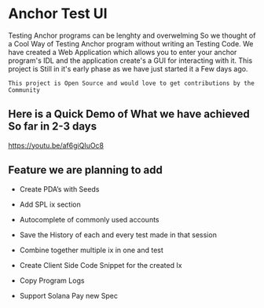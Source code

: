 # Anchor Test UI

Testing Anchor programs can be lenghty and overwelming So we thought of a Cool Way of Testing Anchor program without writing an Testing Code. We have created a Web Application which allows you to enter your anchor program's IDL and the application create's a GUI for interacting with it. This project is Still in it's early phase as we have just started it a Few days ago.

`
This project is Open Source and would love to get contributions by the Community
`

## Here is a Quick Demo of What we have achieved So far in 2-3 days

https://youtu.be/af6giQIuOc8


## Feature we are planning to add 

- Create PDA’s with Seeds

- Add SPL ix section

- Autocomplete of commonly used accounts

- Save the History of each and every test made in that session

- Combine together multiple ix in one and test

- Create Client Side Code Snippet for the created Ix

- Copy Program Logs
- Support Solana Pay new Spec

